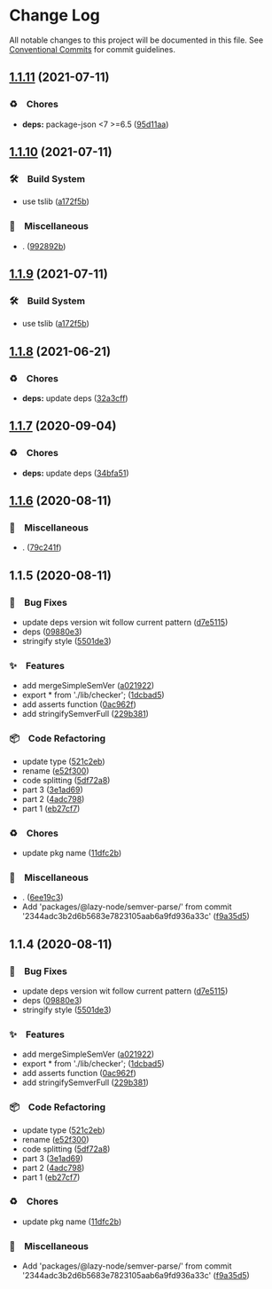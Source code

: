 # Change Log

All notable changes to this project will be documented in this file.
See [Conventional Commits](https://conventionalcommits.org) for commit guidelines.

## [1.1.11](https://github.com/bluelovers/ws-yarn-workspaces/compare/@lazy-node/semver-simple-parse@1.1.10...@lazy-node/semver-simple-parse@1.1.11) (2021-07-11)


### ♻️　Chores

* **deps:** package-json <7 >=6.5 ([95d11aa](https://github.com/bluelovers/ws-yarn-workspaces/commit/95d11aa0c9ee3a87bfe6933fab0cc5816a4f117d))





## [1.1.10](https://github.com/bluelovers/ws-yarn-workspaces/compare/@lazy-node/semver-simple-parse@1.1.8...@lazy-node/semver-simple-parse@1.1.10) (2021-07-11)


### 🛠　Build System

* use tslib ([a172f5b](https://github.com/bluelovers/ws-yarn-workspaces/commit/a172f5b85b6b74256ebc8707435e0756adfd533a))


### 🔖　Miscellaneous

* . ([992892b](https://github.com/bluelovers/ws-yarn-workspaces/commit/992892bbf110cad2a8ee559521fc64506700e228))





## [1.1.9](https://github.com/bluelovers/ws-yarn-workspaces/compare/@lazy-node/semver-simple-parse@1.1.8...@lazy-node/semver-simple-parse@1.1.9) (2021-07-11)


### 🛠　Build System

* use tslib ([a172f5b](https://github.com/bluelovers/ws-yarn-workspaces/commit/a172f5b85b6b74256ebc8707435e0756adfd533a))





## [1.1.8](https://github.com/bluelovers/ws-yarn-workspaces/compare/@lazy-node/semver-simple-parse@1.1.7...@lazy-node/semver-simple-parse@1.1.8) (2021-06-21)


### ♻️　Chores

* **deps:** update deps ([32a3cff](https://github.com/bluelovers/ws-yarn-workspaces/commit/32a3cff85a28c9c7e26ab9e13860c025f9c32b1c))





## [1.1.7](https://github.com/bluelovers/ws-yarn-workspaces/compare/@lazy-node/semver-simple-parse@1.1.6...@lazy-node/semver-simple-parse@1.1.7) (2020-09-04)


### ♻️　Chores

* **deps:** update deps ([34bfa51](https://github.com/bluelovers/ws-yarn-workspaces/commit/34bfa51ebe13e7d6b9289001c16cf3cfb33d477d))





## [1.1.6](https://github.com/bluelovers/ws-yarn-workspaces/compare/@lazy-node/semver-simple-parse@1.1.5...@lazy-node/semver-simple-parse@1.1.6) (2020-08-11)


### 🔖　Miscellaneous

* . ([79c241f](https://github.com/bluelovers/ws-yarn-workspaces/commit/79c241f5187e5012821aed31c8a726803af1334a))





## 1.1.5 (2020-08-11)


### 🐛　Bug Fixes

* update deps version wit follow current pattern ([d7e5115](https://github.com/bluelovers/ws-yarn-workspaces/commit/d7e51157238dd8f9602f8d66529ed9b5dfeb7fab))
* deps ([09880e3](https://github.com/bluelovers/ws-yarn-workspaces/commit/09880e3fd4b17262f072cb3c3b00a45154ee181c))
* stringify style ([5501de3](https://github.com/bluelovers/ws-yarn-workspaces/commit/5501de37279ea38632bc9bdd8783a29c9d45240b))


### ✨　Features

* add mergeSimpleSemVer ([a021922](https://github.com/bluelovers/ws-yarn-workspaces/commit/a021922a33731169ce370eb6d261239619397238))
* export * from './lib/checker'; ([1dcbad5](https://github.com/bluelovers/ws-yarn-workspaces/commit/1dcbad52eed20474c81789e8dc5eef0d6b2c118c))
* add asserts function ([0ac962f](https://github.com/bluelovers/ws-yarn-workspaces/commit/0ac962fa700e58a415f11c9dfee181a2644923d0))
* add stringifySemverFull ([229b381](https://github.com/bluelovers/ws-yarn-workspaces/commit/229b38173dd85cbcd696df14c270f5070eef5597))


### 📦　Code Refactoring

* update type ([521c2eb](https://github.com/bluelovers/ws-yarn-workspaces/commit/521c2eb57692cb3e7e6c7b1e1d35a12ce354c906))
* rename ([e52f300](https://github.com/bluelovers/ws-yarn-workspaces/commit/e52f300821b1862089bc536336ba70251a01ea68))
* code splitting ([5df72a8](https://github.com/bluelovers/ws-yarn-workspaces/commit/5df72a85cb849063529ca73aec593bdebe0945e9))
* part 3 ([3e1ad69](https://github.com/bluelovers/ws-yarn-workspaces/commit/3e1ad69d340499b272141fb7afc5be81f65f9b1d))
* part 2 ([4adc798](https://github.com/bluelovers/ws-yarn-workspaces/commit/4adc7985f7745e5df7983aedc3aead953115ba57))
* part 1 ([eb27cf7](https://github.com/bluelovers/ws-yarn-workspaces/commit/eb27cf7ae031d6e08112f73fd895109b10b139f7))


### ♻️　Chores

* update pkg name ([11dfc2b](https://github.com/bluelovers/ws-yarn-workspaces/commit/11dfc2b972e51599a3f31900930bf4dbb9161990))


### 🔖　Miscellaneous

* . ([6ee19c3](https://github.com/bluelovers/ws-yarn-workspaces/commit/6ee19c305bd622ec08b7e32ae79b76d8551fe9e3))
* Add 'packages/@lazy-node/semver-parse/' from commit '2344adc3b2d6b5683e7823105aab6a9fd936a33c' ([f9a35d5](https://github.com/bluelovers/ws-yarn-workspaces/commit/f9a35d55b2537a6d41a50818b8631c24551c8b52))





## 1.1.4 (2020-08-11)


### 🐛　Bug Fixes

* update deps version wit follow current pattern ([d7e5115](https://github.com/bluelovers/ws-yarn-workspaces/commit/d7e51157238dd8f9602f8d66529ed9b5dfeb7fab))
* deps ([09880e3](https://github.com/bluelovers/ws-yarn-workspaces/commit/09880e3fd4b17262f072cb3c3b00a45154ee181c))
* stringify style ([5501de3](https://github.com/bluelovers/ws-yarn-workspaces/commit/5501de37279ea38632bc9bdd8783a29c9d45240b))


### ✨　Features

* add mergeSimpleSemVer ([a021922](https://github.com/bluelovers/ws-yarn-workspaces/commit/a021922a33731169ce370eb6d261239619397238))
* export * from './lib/checker'; ([1dcbad5](https://github.com/bluelovers/ws-yarn-workspaces/commit/1dcbad52eed20474c81789e8dc5eef0d6b2c118c))
* add asserts function ([0ac962f](https://github.com/bluelovers/ws-yarn-workspaces/commit/0ac962fa700e58a415f11c9dfee181a2644923d0))
* add stringifySemverFull ([229b381](https://github.com/bluelovers/ws-yarn-workspaces/commit/229b38173dd85cbcd696df14c270f5070eef5597))


### 📦　Code Refactoring

* update type ([521c2eb](https://github.com/bluelovers/ws-yarn-workspaces/commit/521c2eb57692cb3e7e6c7b1e1d35a12ce354c906))
* rename ([e52f300](https://github.com/bluelovers/ws-yarn-workspaces/commit/e52f300821b1862089bc536336ba70251a01ea68))
* code splitting ([5df72a8](https://github.com/bluelovers/ws-yarn-workspaces/commit/5df72a85cb849063529ca73aec593bdebe0945e9))
* part 3 ([3e1ad69](https://github.com/bluelovers/ws-yarn-workspaces/commit/3e1ad69d340499b272141fb7afc5be81f65f9b1d))
* part 2 ([4adc798](https://github.com/bluelovers/ws-yarn-workspaces/commit/4adc7985f7745e5df7983aedc3aead953115ba57))
* part 1 ([eb27cf7](https://github.com/bluelovers/ws-yarn-workspaces/commit/eb27cf7ae031d6e08112f73fd895109b10b139f7))


### ♻️　Chores

* update pkg name ([11dfc2b](https://github.com/bluelovers/ws-yarn-workspaces/commit/11dfc2b972e51599a3f31900930bf4dbb9161990))


### 🔖　Miscellaneous

* Add 'packages/@lazy-node/semver-parse/' from commit '2344adc3b2d6b5683e7823105aab6a9fd936a33c' ([f9a35d5](https://github.com/bluelovers/ws-yarn-workspaces/commit/f9a35d55b2537a6d41a50818b8631c24551c8b52))
